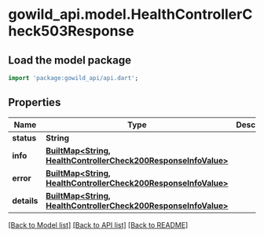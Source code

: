 # gowild_api.model.HealthControllerCheck503Response

## Load the model package
```dart
import 'package:gowild_api/api.dart';
```

## Properties
Name | Type | Description | Notes
------------ | ------------- | ------------- | -------------
**status** | **String** |  | [optional] 
**info** | [**BuiltMap&lt;String, HealthControllerCheck200ResponseInfoValue&gt;**](HealthControllerCheck200ResponseInfoValue.md) |  | [optional] 
**error** | [**BuiltMap&lt;String, HealthControllerCheck200ResponseInfoValue&gt;**](HealthControllerCheck200ResponseInfoValue.md) |  | [optional] 
**details** | [**BuiltMap&lt;String, HealthControllerCheck200ResponseInfoValue&gt;**](HealthControllerCheck200ResponseInfoValue.md) |  | [optional] 

[[Back to Model list]](../README.md#documentation-for-models) [[Back to API list]](../README.md#documentation-for-api-endpoints) [[Back to README]](../README.md)


